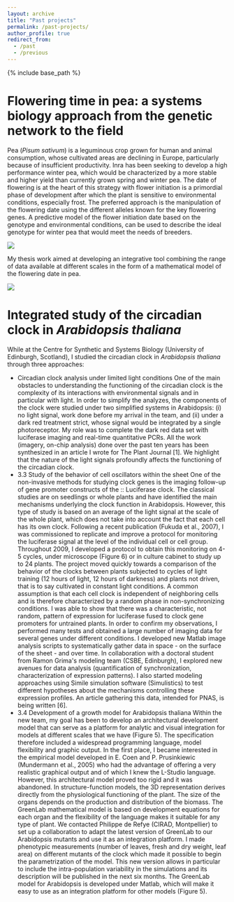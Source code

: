 ```yaml
---
layout: archive
title: "Past projects"
permalink: /past-projects/
author_profile: true
redirect_from:
  - /past
  - /previous
---
```


{% include base_path %}

Flowering time in pea: a systems biology approach from the genetic network to the field
======
Pea (_Pisum sativum_) is a leguminous crop grown for human and animal consumption, whose cultivated areas are declining in Europe, particularly because of insufficient productivity. Inra has been seeking to develop a high performance winter pea, which would be characterized by a more stable and higher yield than currently grown spring and winter pea. The date of flowering is at the heart of this strategy with flower initiation is a primordial phase of development after which the plant is sensitive to environmental conditions, especially frost. The preferred approach is the manipulation of the flowering date using the different alleles known for the key flowering genes. A predictive model of the flower initiation date based on the genotype and environmental conditions, can be used to describe the ideal genotype for winter pea that would meet the needs of breeders.

<img src='https://enro.github.io/bwenden/images/Ideal-winter-pea.png' />

My thesis work aimed at developing an integrative tool combining the range of data available at different scales in the form of a mathematical model of the flowering date in pea.

<img src='https://enro.github.io/bwenden/images/Model-flowering-time.png' />

Integrated study of the circadian clock in _Arabidopsis thaliana_
======
While at the Centre for Synthetic and Systems Biology (University of Edinburgh, Scotland), I studied the circadian clock in _Arabidopsis thaliana_ through three approaches:
* Circadian clock analysis under limited light conditions
One of the main obstacles to understanding the functioning of the circadian clock is the complexity of its interactions with environmental signals and in particular with light. In order to simplify the analyzes, the components of the clock were studied under two simplified systems in Arabidopsis: (i) no light signal, work done before my arrival in the team, and (ii) under a dark red treatment strict, whose signal would be integrated by a single photoreceptor. My role was to complete the dark red data set with luciferase imaging and real-time quantitative PCRs. All the work (imagery, on-chip analysis) done over the past ten years has been synthesized in an article I wrote for The Plant Journal [1]. We highlight that the nature of the light signals profoundly affects the functioning of the circadian clock.
* 3.3 Study of the behavior of cell oscillators within the sheet
One of the non-invasive methods for studying clock genes is the imaging follow-up of gene promoter constructs of the :: Luciferase clock. The classical studies are on seedlings or whole plants and have identified the main mechanisms underlying the clock function in Arabidopsis. However, this type of study is based on an average of the light signal at the scale of the whole plant, which does not take into account the fact that each cell has its own clock.
Following a recent publication (Fukuda et al., 2007), I was commissioned to replicate and improve a protocol for monitoring the luciferase signal at the level of the individual cell or cell group. Throughout 2009, I developed a protocol to obtain this monitoring on 4-5 cycles, under microscope (Figure 6) or in culture cabinet to study up to 24 plants.
The project moved quickly towards a comparison of the behavior of the clocks between plants subjected to cycles of light training (12 hours of light, 12 hours of darkness) and plants not driven, that is to say cultivated in constant light conditions. A common assumption is that each cell clock is independent of neighboring cells and is therefore characterized by a random phase in non-synchronizing conditions. I was able to show that there was a characteristic, not random, pattern of expression for luciferase fused to clock gene promoters for untrained plants.
In order to confirm my observations, I performed many tests and obtained a large number of imaging data for several genes under different conditions. I developed new Matlab image analysis scripts to systematically gather data in space - on the surface of the sheet - and over time. In collaboration with a doctoral student from Ramon Grima's modeling team (CSBE, Edinburgh), I explored new avenues for data analysis (quantification of synchronization, characterization of expression patterns). I also started modeling approaches using Simile simulation software (Simulistics) to test different hypotheses about the mechanisms controlling these expression profiles. An article gathering this data, intended for PNAS, is being written [6].
* 3.4 Development of a growth model for Arabidopsis thaliana
Within the new team, my goal has been to develop an architectural development model that can serve as a platform for analytic and visual integration for models at different scales that we have (Figure 5). The specification therefore included a widespread programming language, model flexibility and graphic output. In the first place, I became interested in the empirical model developed in E. Coen and P. Prusinkiewic (Mundermann et al., 2005) who had the advantage of offering a very realistic graphical output and of which I knew the L-Studio language. However, this architectural model proved too rigid and it was abandoned.
In structure-function models, the 3D representation derives directly from the physiological functioning of the plant. The size of the organs depends on the production and distribution of the biomass. The GreenLab mathematical model is based on development equations for each organ and the flexibility of the language makes it suitable for any type of plant. We contacted Philippe de Refye (CIRAD, Montpellier) to set up a collaboration to adapt the latest version of GreenLab to our Arabidopsis mutants and use it as an integration platform. I made phenotypic measurements (number of leaves, fresh and dry weight, leaf area) on different mutants of the clock which made it possible to begin the parametrization of the model. This new version allows in particular to include the intra-population variability in the simulations and its description will be published in the next six months. The GreenLab model for Arabidopsis is developed under Matlab, which will make it easy to use as an integration platform for other models (Figure 5).
